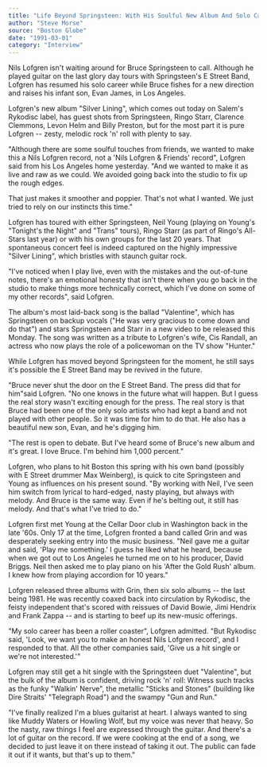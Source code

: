 ```yaml
---
title: "Life Beyond Springsteen: With His Soulful New Album And Solo Career, It's Time To Call Nils Lofgren His Own Boss"
author: "Steve Morse"
source: "Boston Globe"
date: "1991-03-01"
category: "Interview"
---
```


Nils Lofgren isn't waiting around for Bruce Springsteen to call. Although he played guitar on the last glory day tours with Springsteen's E Street Band, Lofgren has resumed his solo career while Bruce fishes for a new direction and raises his infant son, Evan James, in Los Angeles.

Lofgren's new album "Silver Lining", which comes out today on Salem's Rykodisc label, has guest shots from Springsteen, Ringo Starr, Clarence Clemmons, Levon Helm and Billy Preston, but for the most part it is pure Lofgren -- zesty, melodic rock 'n' roll with plenty to say.

"Although there are some soulful touches from friends, we wanted to make this a Nils Lofgren record, not a 'Nils Lofgren & Friends' record", Lofgren said from his Los Angeles home yesterday. "And we wanted to make it as live and raw as we could. We avoided going back into the studio to fix up the rough edges.

That just makes it smoother and poppier. That's not what I wanted. We just tried to rely on our instincts this time."

Lofgren has toured with either Springsteen, Neil Young (playing on Young's "Tonight's the Night" and "Trans" tours), Ringo Starr (as part of Ringo's All- Stars last year) or with his own groups for the last 20 years. That spontaneous concert feel is indeed captured on the highly impressive "Silver Lining", which bristles with staunch guitar rock.

"I've noticed when I play live, even with the mistakes and the out-of-tune notes, there's an emotional honesty that isn't there when you go back in the studio to make things more technically correct, which I've done on some of my other records", said Lofgren.

The album's most laid-back song is the ballad "Valentine", which has Springsteen on backup vocals ("He was very gracious to come down and do that") and stars Springsteen and Starr in a new video to be released this Monday. The song was written as a tribute to Lofgren's wife, Cis Randall, an actress who now plays the role of a policewoman on the TV show "Hunter."

While Lofgren has moved beyond Springsteen for the moment, he still says it's possible the E Street Band may be revived in the future.

"Bruce never shut the door on the E Street Band. The press did that for him"said Lofgren. "No one knows in the future what will happen. But I guess the real story wasn't exciting enough for the press. The real story is that Bruce had been one of the only solo artists who had kept a band and not played with other people. So it was time for him to do that. He also has a beautiful new son, Evan, and he's digging him.

"The rest is open to debate. But I've heard some of Bruce's new album and it's great. I love Bruce. I'm behind him 1,000 percent."

Lofgren, who plans to hit Boston this spring with his own band (possibly with E Street drummer Max Weinberg), is quick to cite Springsteen and Young as influences on his present sound. "By working with Neil, I've seen him switch from lyrical to hard-edged, nasty playing, but always with melody. And Bruce is the same way. Even if he's belting out, it still has melody. And that's what I've tried to do."

Lofgren first met Young at the Cellar Door club in Washington back in the late '60s. Only 17 at the time, Lofgren fronted a band called Grin and was desperately seeking entry into the music business. "Neil gave me a guitar and said, 'Play me something.' I guess he liked what he heard, because when we got out to Los Angeles he turned me on to his producer, David Briggs. Neil then asked me to play piano on his 'After the Gold Rush' album. I knew how from playing accordion for 10 years."

Lofgren released three albums with Grin, then six solo albums -- the last being 1981. He was recently coaxed back into circulation by Rykodisc, the feisty independent that's scored with reissues of David Bowie, Jimi Hendrix and Frank Zappa -- and is starting to beef up its new-music offerings.

"My solo career has been a roller coaster", Lofgren admitted. "But Rykodisc said, 'Look, we want you to make an honest Nils Lofgren record', and I responded to that. All the other companies said, 'Give us a hit single or we're not interested.'"

Lofgren may still get a hit single with the Springsteen duet "Valentine", but the bulk of the album is confident, driving rock 'n' roll: Witness such tracks as the funky "Walkin' Nerve", the metallic "Sticks and Stones" (building like Dire Straits' "Telegraph Road") and the swampy "Gun and Run."

"I've finally realized I'm a blues guitarist at heart. I always wanted to sing like Muddy Waters or Howling Wolf, but my voice was never that heavy. So the nasty, raw things I feel are expressed through the guitar. And there's a lot of guitar on the record. If we were cooking at the end of a song, we decided to just leave it on there instead of taking it out. The public can fade it out if it wants, but that's up to them."